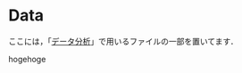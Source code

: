 # Data

ここには，「[データ分析](https://www-tlab.math.ryukoku.ac.jp/wiki/?Data/2021)」で用いるファイルの一部を置いてます．

hogehoge
